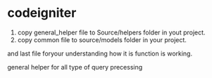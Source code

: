 codeigniter
===========

1. copy general_helper file to Source/helpers folder in yout project.
2. copy common file to source/models folder in your project.

and last file foryour understanding how it is function is working.


general helper for all type of query precessing
